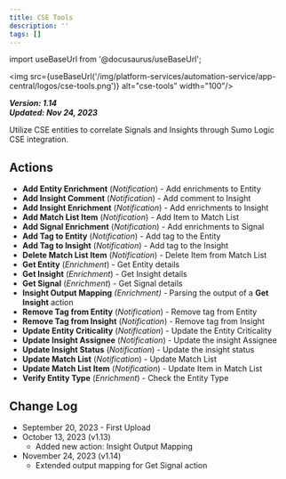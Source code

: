 ```yaml
---
title: CSE Tools
description: ''
tags: []
---
```

import useBaseUrl from '@docusaurus/useBaseUrl';

<img src={useBaseUrl('/img/platform-services/automation-service/app-central/logos/cse-tools.png')} alt="cse-tools" width="100"/>

***Version: 1.14  
Updated: Nov 24, 2023***

Utilize CSE entities to correlate Signals and Insights through Sumo Logic CSE integration.

## Actions

* **Add Entity Enrichment** (*Notification*) - Add enrichments to Entity
* **Add Insight Comment** (*Notification*) - Add comment to Insight
* **Add Insight Enrichment** (*Notification*) - Add enrichments to Insight
* **Add Match List Item** (*Notification*) - Add Item to Match List
* **Add Signal Enrichment** (*Notification*) - Add enrichments to Signal
* **Add Tag to Entity** (*Notification*) - Add tag to the Entity
* **Add Tag to Insight** (*Notification*) - Add tag to the Insight
* **Delete Match List Item** (*Notification*) - Delete Item from Match List
* **Get Entity** (*Enrichment*) - Get Entity details
* **Get Insight** (*Enrichment*) - Get Insight details
* **Get Signal** (*Enrichment*) - Get Signal details
* **Insight Output Mapping** *(Enrichment) -* Parsing the output of a **Get Insight** action
* **Remove Tag from Entity** (*Notification*) - Remove tag from Entity
* **Remove Tag from Insight** (*Notification*) - Remove tag from Insight
* **Update Entity Criticality** (*Notification*) - Update the Entity Criticality
* **Update Insight Assignee** (*Notification*) - Update the insight Assignee
* **Update Insight Status** (*Notification*) - Update the insight status
* **Update Match List** (*Notification*) - Update Match List
* **Update Match List Item** (*Notification*) - Update Item in Match List
* **Verify Entity Type** (*Enrichment*) - Check the Entity Type

## Change Log

* September 20, 2023 - First Upload
* October 13, 2023 (v1.13)
	+ Added new action: Insight Output Mapping
* November 24, 2023 (v1.14)
	+ Extended output mapping for Get Signal action

